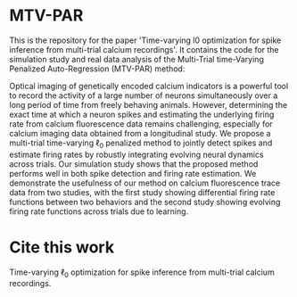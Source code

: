 # **MTV-PAR**

This is the repository for the paper 'Time-varying l0 optimization for spike inference from multi-trial calcium recordings'.
It contains the code for the simulation study and real data analysis of the Multi-Trial time-Varying Penalized Auto-Regression (MTV-PAR) method:

Optical imaging of genetically encoded calcium indicators is a powerful tool to record the activity of a large number of neurons simultaneously over a long period of time from freely behaving animals. 
However, determining the exact time at which a neuron spikes and estimating the underlying firing rate from calcium fluorescence data remains challenging, especially for calcium imaging data obtained from a longitudinal study. 
We propose a multi-trial time-varying $\ell_0$ penalized method to jointly detect spikes and estimate firing rates by robustly integrating evolving neural dynamics across trials.
Our simulation study shows that the proposed method performs well in both spike detection and firing rate estimation. 
We demonstrate the usefulness of our method on calcium fluorescence trace data from two studies, with the first study showing differential firing rate functions between two behaviors and the second study showing evolving firing rate functions across trials due to learning. 

# **Cite this work**

Time-varying $\ell_0$ optimization for spike inference from multi-trial calcium recordings.